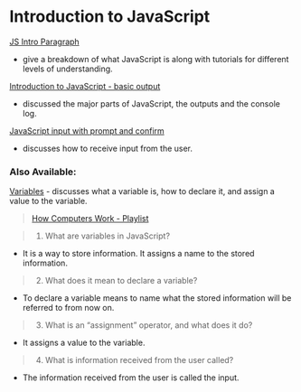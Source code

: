 # Introduction to JavaScript

[JS Intro Paragraph](https://developer.mozilla.org/en-US/docs/Web/JavaScript)

  - give a breakdown of what JavaScript is along with tutorials for different levels of understanding. 

[Introduction to JavaScript - basic output](https://code-maven.com/introduction-to-javascript)

  - discussed the major parts of JavaScript, the outputs and the console log. 

[JavaScript input with prompt and confirm](https://code-maven.com/javascript-input-with-prompt-and-confirm)

  - discusses how to receive input from the user.

### Also Available:

   [Variables](https://www.w3schools.com/js/js_variables.asp) - discusses what a variable is, how to declare it, and assign a value to the variable. 

> [How Computers Work - Playlist](https://www.youtube.com/playlist?list=PLzdnOPI1iJNcsRwJhvksEo1tJqjIqWbN-)

> 1. What are variables in JavaScript?
   - It is a way to store information. It assigns a name to the stored information. 
> 2. What does it mean to declare a variable?
   - To declare a variable means to name what the stored information will be referred to from now on. 
> 3. What is an “assignment” operator, and what does it do?
   - It assigns a value to the variable. 
> 4. What is information received from the user called?
   - The information received from the user is called the input. 